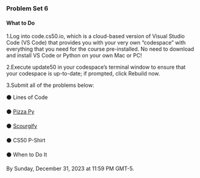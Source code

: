 ### Problem Set 6

#### What to Do

1.Log into code.cs50.io, which is a cloud-based version of Visual Studio Code (VS Code) that provides you with your very own “codespace” with everything that you need for the course pre-installed. No need to download and install VS Code or Python on your own Mac or PC!

2.Execute update50 in your codespace’s terminal window to ensure that your codespace is up-to-date; if prompted, click Rebuild now.

3.Submit all of the problems below:

⚫ Lines of Code

⚫ [Pizza Py](https://github.com/jwattspajaro/CS50-s/tree/main/6.%20File%20IO/Pizza%20Py)

⚫ [Scourgify](https://github.com/jwattspajaro/CS50-s/tree/main/6.%20File%20IO/Scourgify)

⚫ CS50 P-Shirt

⚫ When to Do It

By Sunday, December 31, 2023 at 11:59 PM GMT-5.
